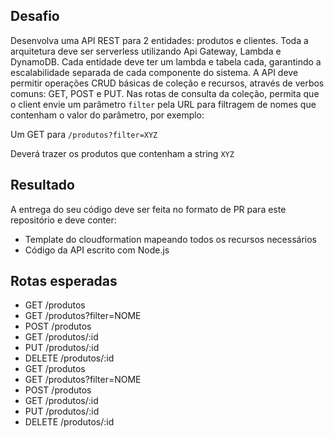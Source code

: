 ## Desafio
Desenvolva uma API REST para 2 entidades: produtos e clientes. Toda a arquitetura deve ser serverless utilizando Api Gateway, Lambda e DynamoDB. Cada entidade deve ter um lambda e tabela cada, garantindo a escalabilidade separada de cada componente do sistema. A API deve permitir operações CRUD básicas de coleção e recursos, através de verbos comuns: GET, POST e PUT. Nas rotas de consulta da coleção, permita que o client envie um parâmetro `filter` pela URL para filtragem de nomes que contenham o valor do parâmetro, por exemplo:

Um GET para `/produtos?filter=XYZ`

Deverá trazer os produtos que contenham a string `XYZ`

## Resultado
A entrega do seu código deve ser feita no formato de PR para este repositório e deve conter:
  - Template do cloudformation mapeando todos os recursos necessários
  - Código da API escrito com Node.js

## Rotas esperadas

- GET /produtos
- GET /produtos?filter=NOME
- POST /produtos
- GET /produtos/:id
- PUT /produtos/:id
- DELETE /produtos/:id
- GET /produtos
- GET /produtos?filter=NOME
- POST /produtos
- GET /produtos/:id
- PUT /produtos/:id
- DELETE /produtos/:id